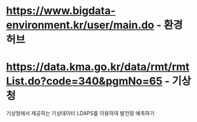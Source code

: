# https://www.bigdata-environment.kr/user/main.do - 환경허브
# https://data.kma.go.kr/data/rmt/rmtList.do?code=340&pgmNo=65 - 기상청

기상청에서 제공하는 기상데이터 LDAPS를 이용하여 발전량 예측하기

